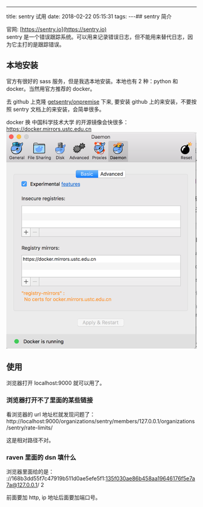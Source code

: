 ---

title: sentry 试用
date: 2018-02-22 05:15:31
tags:
---## sentry 简介

官网: [https://sentry.io](https://sentry.io)  
sentry 是一个错误跟踪系统。可以用来记录错误日志，但不能用来替代日志，因为它主打的是跟踪错误。

## 本地安装

官方有很好的 sass 服务，但是我选本地安装。本地也有 2 种：python 和 docker。当然用官方推荐的 docker。

去 github 上克隆 [getsentry/onpremise](https://github.com/getsentry/onpremise) 下来,
要安装 github 上的来安装，不要按照 sentry 文档上的来安装，会简单很多。

docker 换 中国科学技术大学 的开源镜像会快很多：  
https://docker.mirrors.ustc.edu.cn
![](/assert/2018-02-22.png)

## 使用

浏览器打开 localhost:9000 就可以用了。

### 浏览器打开不了里面的某些链接

看浏览器的 url 地址栏就发现问题了：
http://localhost:9000/organizations/sentry/members/127.0.0.1/organizations/sentry/rate-limits/

这是相对路径不对。

### raven 里面的 dsn 填什么

浏览器里面给的是：
://168b3dd55f7c47919b511d0ae5efe5f1:135f030ae86b458aa19646176f5e7a7a@127.0.0.1/
2

前面要加 http, ip 地址后面要加端口号。

